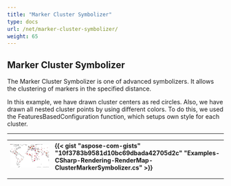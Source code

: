 ```yaml
---
title: "Marker Cluster Symbolizer"
type: docs
url: /net/marker-cluster-symbolizer/
weight: 65
---
```


## **Marker Cluster Symbolizer**
The Marker Cluster Symbolizer is one of advanced symbolizers. It allows the clustering of markers in the specified distance.

In this example, we have drawn cluster centers as red circles. Also, we have drawn all nested cluster points by using different colors. To do this, we used the FeaturesBasedConfiguration function, which setups own style for each cluster.

-----


|![points cluster](points-cluster.png)|{{< gist "aspose-com-gists" "10f3783b9581d10bc69dbada42705d2c" "Examples-CSharp-Rendering-RenderMap-ClusterMarkerSymbolizer.cs" >}}|
| :- | :- |


-----

